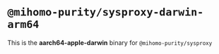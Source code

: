 # `@mihomo-purity/sysproxy-darwin-arm64`

This is the **aarch64-apple-darwin** binary for `@mihomo-purity/sysproxy`
